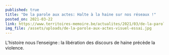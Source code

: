 ```yaml
---
published: true
title: "De la parole aux actes: Halte à la haine sur nos réseaux !"
posted_on: 2021-03-22
link: https://www.territoires-memoire.be/actualites/2021/03/de-la-parole-aux-actes-halte-a-la-haine-sur-nos-reseaux/
img_file: /assets/uploads/de-la-parole-aux-actes-visuel-essai.jpg
---
```

L’histoire nous l’enseigne : la libération des discours de haine précède la violence.